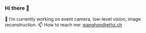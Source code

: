 ### Hi there 👋
🔭 I’m currently working on event camera, low-level vision, image reconstruction. 
📫 How to reach me: wanghon@ethz.ch

<!--
**wanghongjian98/wanghongjian98** is a ✨ _special_ ✨ repository because its `README.md` (this file) appears on your GitHub profile.

Here are some ideas to get you started:

- 🔭 I’m currently working on ...
- 🌱 I’m currently learning ...
- 👯 I’m looking to collaborate on ...
- 🤔 I’m looking for help with ...
- 💬 Ask me about ...
- 📫 How to reach me: ...
- 😄 Pronouns: ...
- ⚡ Fun fact: ...
-->
